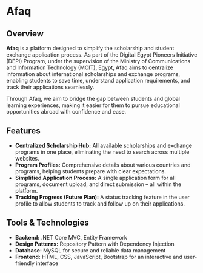 # Afaq 

## Overview
**Afaq** is a platform designed to simplify the scholarship and student exchange application process. As part of the Digital Egypt Pioneers Initiative (DEPI) Program, under the supervision of the Ministry of Communications and Information Technology (MCIT), Egypt, Afaq aims to centralize information about international scholarships and exchange programs, enabling students to save time, understand application requirements, and track their applications seamlessly.

Through Afaq, we aim to bridge the gap between students and global learning experiences, making it easier for them to pursue educational opportunities abroad with confidence and ease.

## Features
- **Centralized Scholarship Hub:** All available scholarships and exchange programs in one place, eliminating the need to search across multiple websites.
- **Program Profiles:** Comprehensive details about various countries and programs, helping students prepare with clear expectations.
- **Simplified Application Process:** A single application form for all programs, document upload, and direct submission – all within the platform.
- **Tracking Progress (Future Plan):** A status tracking feature in the user profile to allow students to track and follow up on their applications.

## Tools & Technologies
- **Backend:** .NET Core MVC, Entity Framework
- **Design Patterns:** Repository Pattern with Dependency Injection
- **Database:** MySQL for secure and reliable data management
- **Frontend:** HTML, CSS, JavaScript, Bootstrap for an interactive and user-friendly interface

